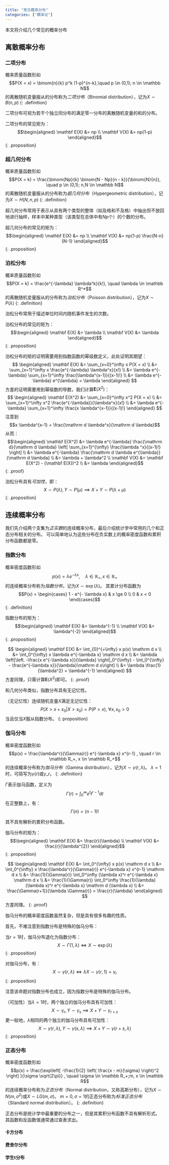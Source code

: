 ```yaml
---
title: "常见概率分布"
categories: ["概率论"]
---
```


本文将介绍几个常见的概率分布

## 离散概率分布

### 二项分布

概率质量函数形如
$$P(X = x) = \binom{n}{k} p^k (1-p)^{n-k},\quad p \in (0,1); n \in \mathbb N$$
的离散随机变量服从的分布称为*二项分布*（Binomial distribution），记为$X \sim B(n,p)$
{: .definition}

二项分布可视为若干个独立同分布的满足零一分布的离散随机变量的和的分布。

二项分布的常见矩为：
$$\begin{aligned}
\mathbf E(X) &= np \\
\mathbf V(X) &= np(1-p)
\end{aligned}$$
{: .proposition}

### 超几何分布

概率质量函数形如
$$P(X = k) = \frac{\binom{Np}{k} \binom{N - Np}{n - k}}{\binom{N}{n}}, \quad p \in (0,1); n,N \in \mathbb N$$
的离散随机变量服从的分布称为*超几何分布*（Hypergeometric distribution），记为$X \sim H(N,n,p)$
{: .definition}

超几何分布常用于表示从具有两个类型的整体（如及格和不及格）中抽出但不放回地进行抽样，样本中某种类型（该类型在总体中有$Np$个）的个数的分布。

超几何分布的常见的矩为：
$$\begin{aligned}
\mathbf E(X) &= np \\
\mathbf V(X) &= np(1-p) \frac{N-n}{N-1}
\end{aligned}$$
{: .proposition}

### 泊松分布

概率质量函数形如
$$P(X = k) = \frac{e^{-\lambda} \lambda^k}{k!}, \quad \lambda \in \mathbb R^*$$
的离散随机变量服从的分布称为*泊松分布*（Poisson distribution），记为$X \sim P(\lambda)$
{: .definition}

泊松分布常用于描述单位时间内随机事件发生的次数。

泊松分布的常见的矩为：
$$\begin{aligned}
\mathbf E(X) &= \lambda \\
\mathbf V(X) &= \lambda
\end{aligned}$$
{: .proposition}

泊松分布的矩的证明需要用到指数函数的幂级数定义，此处证明其期望：
$$
\begin{aligned}
\mathbf E(X) &= \sum_{x=0}^\infty x P(X = x) \\
&= \sum_{x=1}^\infty x \frac{e^{-\lambda} \lambda^x}{x!} \\
&= \lambda e^{-\lambda} \sum_{x=1}^\infty \frac{\lambda^{x-1}}{(x-1)!} \\
&= \lambda e^{-\lambda} e^{\lambda} = \lambda
\end{aligned}
$$
方差的证明需要用到幂级数的导数，我们计算$\mathbf E(X^2)$：
$$
\begin{aligned}
\mathbf E(X^2) &= \sum_{x=0}^\infty x^2 P(X = x) \\
&= \sum_{x=1}^\infty x^2 \frac{e^{-\lambda}}{\lambda^x}{x!} \\
&= \lambda e^{-\lambda} \sum_{x=1}^\infty \frac{x \lambda^{x-1}}{(x-1)!}
\end{aligned}
$$
注意到
$$x \lambda^{x-1} = \frac{\mathrm d \lambda^x}{\mathrm d \lambda}$$
从而：
$$\begin{aligned}
\mathbf E(X^2) &= \lambda e^{-\lambda} \frac{\mathrm d}{\mathrm d \lambda} \left[ \sum_{x=1}^{\infty} \frac{\lambda ^x}{(x-1)!} \right] \\
&= \lambda e^{-\lambda} \frac{\mathrm d \lambda e^{\lambda}}{\mathrm d \lambda} \\
&= \lambda + \lambda^2 \\
\mathbf V(X) &= \mathbf E(X^2) - (\mathbf E(X))^2 \\
&= \lambda
\end{aligned}$$
{: .proof}

泊松分布具有*可加性*，即：
$$X \sim P(\lambda), Y \sim P(\mu) \implies X+Y \sim P(\lambda + \mu)$$
{: .proposition}

## 连续概率分布

我们先介绍两个支集为*正实数*的连续概率分布，最后介绍统计学中常用的几个和正态分布相关的分布。
可以简单地认为这些分布在负实数上的概率密度函数和累积分布函数都是零。

### 指数分布

概率密度函数形如
$$p(x) = 
\lambda e^{-\lambda x} 
, \quad \lambda \in \mathbb R_+, x \in \mathbb R_+$$
的连续概率分布称为*指数分布*，记为$X \sim \exp (\lambda)$。
其累计分布函数为
$$P(x) = \begin{cases}
1 - e^{- \lambda x} & x \ge 0 \\
0 & x < 0
\end{cases}$$
{: .definition}

指数分布的矩为：
$$\begin{aligned}
\mathbf E(X) &= \lambda^{-1} \\
\mathbf V(X) &= \lambda^{-2}
\end{aligned}$$
{: .proposition}

$$
\begin{aligned}
\mathbf E(X) &= \int_{0}^{+\infty} x p(x) \mathrm d x \\
&= \int_0^{\infty} x \lambda e^{-\lambda x} \mathrm d x \\
&= \lambda \left[\left. -\frac{x e^{-\lambda x}}{\lambda} \right|_0^{\infty} - \int_0^{\infty} - \frac{e^{-\lambda x}}{\lambda}\mathrm d x\right] \\
&= \lambda \frac{1}{\lambda^2} = \lambda^{-1}
\end{aligned}
$$
方差同理，只需计算$\mathbf E(X^2)$即可。
{: .proof}

和几何分布类似，指数分布具有无记忆性。

（无记忆性）连续随机变量$X$满足无记忆性：
$$P(X > x + x_0 | X > x_0) = P(P > x), \ \forall x,x_0 > 0$$
当且仅当$X$服从指数分布。
{: proposition}

### 伽马分布

概率密度函数形如
$$p(x) = 
\frac{\lambda^r}{\Gamma(r)} e^{-\lambda x} x^{r-1} , \quad r \in \mathbb R_+, x \in \mathbb R_+$$
的连续概率分布称为*伽马分布*（Gamma distribution），记为$X \sim \gamma (r, \lambda)$。
$\lambda = 1$时，可简写为$\gamma(r)$或$\gamma\_r$。
{: .definition}

$\Gamma$表示伽马函数，定义为
$$\Gamma(r) = \int_0^\infty e^t t^{r-1} \mathrm d t$$
在正整数上，有：
$$\Gamma(n) = (n-1)!$$

其不具有解析的累积分布函数。

伽马分布的矩为：
$$\begin{aligned}
\mathbf E(X) &= \frac{r}{\lambda} \\
\mathbf V(X) &= \frac{r}{\lambda^{2}}
\end{aligned}$$
{: .proposition}

$$
\begin{aligned}
\mathbf E(X) &= \int_0^{\infty} x p(x) \mathrm d x \\
&= \int_0^{\infty} x \frac{\lambda^r}{\Gamma(r)} e^{-\lambda x} x^{r-1} \mathrm d x \\
&= \frac{1}{\Gamma(r)} \int_0^\infty (\lambda x)^r e^{-\lambda x} \mathrm d x \\
&= \frac{1}{\Gamma(r)} \int_0^\infty \frac{1}{\lambda} (\lambda x)^r e^{-\lambda x} \mathrm d (\lambda x) \\
&= \frac{\Gamma(r+1)}{\lambda \Gamma(r)} = \frac{r}{\lambda}
\end{aligned}
$$
方差同理。
{: .proof}

伽马分布的概率密度函数虽然复杂，但是具有很多有趣的性质。

首先，不难注意到指数分布是特殊的伽马分布：

当$r = 1$时，伽马分布退化为指数分布：
$$X \sim \Gamma(1, \lambda) \iff X \sim \exp(\lambda)$$
{: .proposition}

对伽马分布，有：
$$X \sim \gamma(r, \lambda) \iff \lambda X \sim \gamma(r,1) = \gamma_r$$
{: .proposition}

注意该命题对指数分布也成立，因为指数分布是特殊的伽马分布。

（可加性）当$\lambda = 1$时，两个独立的伽马分布具有可加性：
$$X \sim \gamma_r, Y \sim \gamma_s \implies X + Y \sim \gamma_{r + s}$$
更一般地，$\lambda$相同的两个独立的伽马分布具有可加性：
$$X \sim \gamma(r, \lambda), Y \sim \gamma(s, \lambda) \implies X + Y \sim \gamma(r+s, \lambda)$$
{: .proposition}

### 正态分布

概率密度函数形如
$$p(x) = 
\frac{\exp\left[ -\frac{1}{2} \left( \frac{x - m}{\sigma} \right)^2 \right] }{\sigma \sqrt{2\pi}} , \quad \sigma \in \mathbb R_+;m, x \in \mathbb R$$
的连续概率分布称为*正态分布*（Normal distribution，又称高斯分布），记为$X \sim N (m, \sigma^2)$或$X \sim LG(m, \sigma)$。
$m = 0, \sigma = 1$的正态分布称为*标准正态分布*（Standard normal distribution）。
{: .definition}

正态分布是统计学中最重要的分布之一，但是其累积分布函数不具有解析形式。
其函数和反函数值通常通过查表求出。

#### 卡方分布

#### 费舍尔分布

#### 学生t分布
